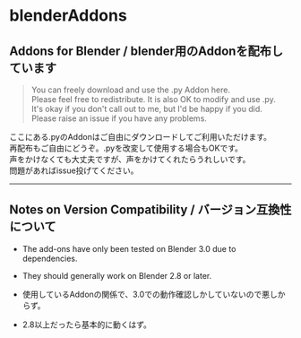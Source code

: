 # blenderAddons

## Addons for Blender / blender用のAddonを配布しています

> You can freely download and use the .py Addon here.  
> Please feel free to redistribute. It is also OK to modify and use .py.  
> It's okay if you don't call out to me, but I'd be happy if you did.  
> Please raise an issue if you have any problems.  

ここにある.pyのAddonはご自由にダウンロードしてご利用いただけます。  
再配布もご自由にどうぞ。.pyを改変して使用する場合もOKです。  
声をかけなくても大丈夫ですが、声をかけてくれたらうれしいです。  
問題があればissue投げてください。  

---

## Notes on Version Compatibility / バージョン互換性について

- The add-ons have only been tested on Blender 3.0 due to dependencies.  
- They should generally work on Blender 2.8 or later.  

- 使用しているAddonの関係で、3.0での動作確認しかしていないので悪しからず。  
- 2.8以上だったら基本的に動くはず。  
